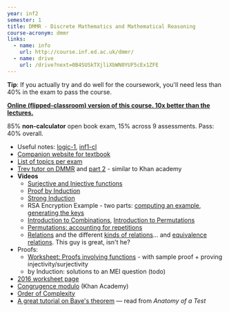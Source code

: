 ```yaml
---
year: inf2
semester: 1
title: DMMR - Discrete Mathematics and Mathematical Reasoning
course-acronym: dmmr
links:
  - name: info
    url: http://course.inf.ed.ac.uk/dmmr/
  - name: drive
    url: /drive?next=0B4SUSkTXjliXbWN0YUF5cEx1ZFE
---
```


**Tip**: If you actually try and do well for the coursework, you'll need less than 40% in the exam to pass the course.

[**Online (flipped-classroom) version of this course. 10x better than the lectures.**](https://youtu.be/rdXw7Ps9vxc?list=PLHXZ9OQGMqxersk8fUxiUMSIx0DBqsKZS)

85% **non-calculator** open book exam, 15% across 9 assessments. Pass: 40% overall.

- Useful notes: [logic-1](/inf1#logic-1), [inf1-cl](/inf1#inf1-cl)
- [Companion website for textbook](http://highered.mheducation.com/sites/0071315012/student_view0/index.html)
- [List of topics per exam](https://gist.github.com/neanias/058ac1d64386f240bfc38922e764e8a6)
- [Trev tutor on DMMR](https://trevtutor.com/discretemath/discretemath1/) and [part 2](https://trevtutor.com/discretemath/discrete-math-2/) - similar to Khan academy
- **Videos**
  - [Surjective and Injective functions](https://www.khanacademy.org/math/linear-algebra/matrix-transformations/inverse-transformations/v/surjective-onto-and-injective-one-to-one-functions)
  - [Proof by Induction](https://www.khanacademy.org/math/algebra-home/alg-series-and-induction/alg-induction/v/proof-by-induction)
  - [Strong Induction](https://youtu.be/rfA0h9udl7E)
  - RSA Encryption Example - two parts: [computing an example](https://youtu.be/4zahvcJ9glg), [generating the keys](https://www.youtube.com/watch?v=oOcTVTpUsPQ)
  - [Introduction to Combinations](https://youtu.be/Ul4nl1S968E), [Introduction to Permutations](https://youtu.be/JVbbRCVBVRI)
  - [Permutations: accounting for repetitions](https://www.youtube.com/watch?v=1Uy2E2ncazg)
  - [Relations](https://youtu.be/0dzNlrNJYdc?list=PLHXZ9OQGMqxersk8fUxiUMSIx0DBqsKZS) and the different [kinds of relations](https://youtu.be/q0xN_N7l_Kw?list=PLHXZ9OQGMqxersk8fUxiUMSIx0DBqsKZS)... and [equivalence relations](https://youtu.be/T6RUxvJR8i4?list=PLHXZ9OQGMqxersk8fUxiUMSIx0DBqsKZS). This guy is great, isn't he?
- Proofs:
  - [Worksheet: Proofs involving functions](https://faculty.math.illinois.edu/~hildebr/347.summer14/functions-problems.pdf) - with sample proof + proving injectivity/surjectivity
  - by Induction: solutions to an MEI question (todo)
- [2016 worksheet page](https://web.archive.org/web/20160913062041/http://www.inf.ed.ac.uk:80/teaching/courses/dmmr/Tutorial-sheets/)
- [Congrugence modulo](https://www.khanacademy.org/computing/computer-science/cryptography/modarithmetic/a/congruence-modulo) (Khan Academy)
- [Order of Complexity](https://en.wikibooks.org/wiki/A-level_Computing_2009/AQA/Problem_Solving,_Programming,_Operating_Systems,_Databases_and_Networking/Problem_Solving/Big_O_Notation#Order_of_Complexity)
- [A great tutorial on Baye's theorem](https://betterexplained.com/articles/an-intuitive-and-short-explanation-of-bayes-theorem/) — read from _Anatomy of a Test_
